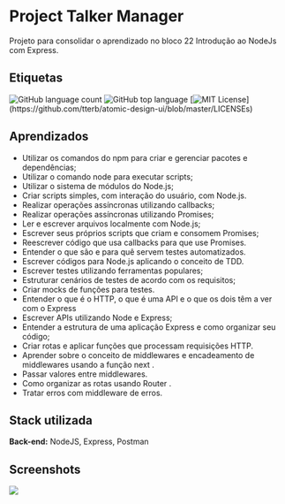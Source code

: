 
# Project Talker Manager

Projeto para consolidar o aprendizado no bloco 22  Introdução ao NodeJs com Express.


## Etiquetas

![GitHub language count](https://img.shields.io/github/languages/count/eemr3/project-talker-manager)
![GitHub top language](https://img.shields.io/github/languages/top/eemr3/project-talker-manager)
[![MIT License](https://img.shields.io/apm/l/atomic-design-ui.svg?)](https://github.com/tterb/atomic-design-ui/blob/master/LICENSEs)


## Aprendizados

- Utilizar os comandos do npm para criar e gerenciar pacotes e dependências;
- Utilizar o comando node para executar scripts;
- Utilizar o sistema de módulos do Node.js;
- Criar scripts simples, com interação do usuário, com Node.js.
- Realizar operações assíncronas utilizando callbacks;
- Realizar operações assíncronas utilizando Promises;
- Ler e escrever arquivos localmente com Node.js;
- Escrever seus próprios scripts que criam e consomem Promises;
- Reescrever código que usa callbacks para que use Promises.
- Entender o que são e para quê servem testes automatizados.
- Escrever códigos para Node.js aplicando o conceito de TDD.
- Escrever testes utilizando ferramentas populares;
- Estruturar cenários de testes de acordo com os requisitos;
- Criar mocks de funções para testes.
- Entender o que é o HTTP, o que é uma API e o que os dois têm a ver com o Express
- Escrever APIs utilizando Node e Express;
- Entender a estrutura de uma aplicação Express e como organizar seu código;
- Criar rotas e aplicar funções que processam requisições HTTP.
- Aprender sobre o conceito de middlewares e encadeamento de middlewares usando a função next .
- Passar valores entre middlewares.
- Como organizar as rotas usando Router .
- Tratar erros com middleware de erros.


## Stack utilizada

**Back-end:** NodeJS, Express, Postman


## Screenshots

<img src="https://user-images.githubusercontent.com/42968718/159530432-349bdf34-3b5d-403c-bb32-22da4caab699.jpg">

